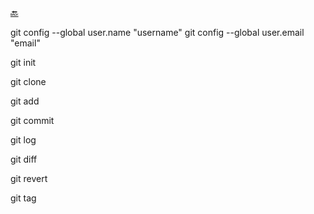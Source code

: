 [🔙](../index.md)

git config --global user.name "username"
git config --global user.email "email"

git init

git clone

git add

git commit

git log

git diff

git revert

git tag

